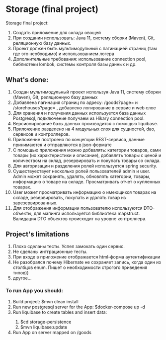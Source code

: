 <h1>Storage (final project)</h1>

<p>Storage final project:</p>
<ol>
<li>Создать приложение для склада овощей</li>
<li>При создании использовать: Java 11, систему сборки (Maven), Git, реляционную базу данных.</li>
<li>Проект должен быть мультимодульный с пагинацией страниц (там где это необходимо) и использованием логера</li>
<li>Дополнительные требования: использование connection pool, библиотеки lombok, системы контроля базы данных и др.</li>
</ol>


<h2>What's done:</h2>
<ol>
<li>Создан мультимодульный проект используя Java 11, систему сборки (Maven), Git, реляционную базу данных</li>
<li>Добавлена пагинация страниц по адресу: /goods?page= и /storehouses?page= , добавлено логирование в сервис и web слое</li>
<li>Для хранения и получения данных используется база данных Postgresql, подключение получаем из Hikary connection pool.</li>
<li>Версионирование базы данных производится с помощью liquibase.</li>
<li>Приложение разделено на 4 модульных слоя для сущностей, dao, сервисов и контроллеров.</li>
<li>Приложение построено по концепции REST-сервиса, данные принимаются и отправляются в json-формате</li>
<li>С помощью приложения можно добвалять: категории товаров, сами товары (их характеристики и описание), добавлять товары с ценой и количеством на склад, резервировать и покупать товары со склада.</li>
<li>Для авторизации и разделения ролей используется spring security.</li>
<li>Существуествует несколько ролей пользователей admin и user. Admin может сохранять, удалять, обновлять категории, товары, информацию о товаре на складе. Просматривать отчет о купленных товарах.</li>
<li>User может просматривать информацию о имеющихся товарах на складе, резервировать, покупать и удалять товар из зарезервированных.</li>
<li>Для отображения информации пользователю используются DTO-объекты, для мапинга используется библиотека mapstruct. Валидация DTO объектов происходит на уровне контроллера.</li>
</ol>

<h2>Project's limitations</h2>
<ol>
<li>Плохо сделаны тесты. Успел замокать один сервис.</li>
<li>Не сделаны интграционные тесты.</li>
<li>При входе в приложение отображается html-форма аутентификации</li>
<li>Не разобрался почему Hibernate не сохраняет запись, когда один из столбцов enum. Пишет о необходимости строгого приведения типов))</li>
<li>другое...</li>
</ol>

<h3>To run App you should:</h3>
<ol>
<li>Build project: $mvn clean install</li>
<li>Run new postgresql server for the App: $docker-compose up -d</li>
<li>Run liquibase to create tables and insert data:</li>
	<ol>
		<li>$cd storage-persistence</li>
		<li>$mvn liquibase:update</li>
	</ol>
<li>Run App on server mapped on /goods</li>
</ol>